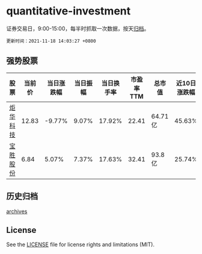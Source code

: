 # quantitative-investment

证券交易日，9:00-15:00，每半时抓取一次数据，按天[归档](archives)。

`更新时间：2021-11-18 14:03:27 +0800`

## 强势股票

|股票|当前价|当日涨跌幅|当日振幅|当日换手率|市盈率TTM|总市值|近10日涨跌幅|
|----|----|----|----|----|----|----|----|
|[炬华科技](https://xueqiu.com/S/SZ300360)|12.83|-9.77%|9.07%|17.92%|22.41|64.71亿|45.63%|
|[宝胜股份](https://xueqiu.com/S/SH600973)|6.84|5.07%|7.37%|17.63%|32.41|93.8亿|25.74%|

## 历史归档

[archives](archives)

## License

See the [LICENSE](LICENSE) file for license rights and limitations (MIT).